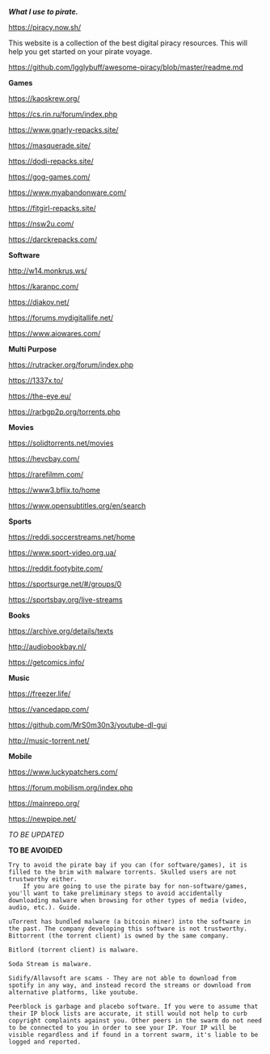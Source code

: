 **_What I use to pirate._**

https://piracy.now.sh/

This website is a collection of the best digital piracy resources. This will help you get started on your pirate voyage.

https://github.com/Igglybuff/awesome-piracy/blob/master/readme.md


**Games**

https://kaoskrew.org/

https://cs.rin.ru/forum/index.php

https://www.gnarly-repacks.site/

https://masquerade.site/

https://dodi-repacks.site/

https://gog-games.com/

https://www.myabandonware.com/

https://fitgirl-repacks.site/

https://nsw2u.com/

https://darckrepacks.com/

**Software**

http://w14.monkrus.ws/

https://karanpc.com/

https://diakov.net/

https://forums.mydigitallife.net/

https://www.aiowares.com/

**Multi Purpose**

https://rutracker.org/forum/index.php

https://1337x.to/

https://the-eye.eu/

https://rarbgp2p.org/torrents.php

**Movies**

https://solidtorrents.net/movies

https://hevcbay.com/

https://rarefilmm.com/

https://www3.bflix.to/home

https://www.opensubtitles.org/en/search

**Sports**

https://reddi.soccerstreams.net/home

https://www.sport-video.org.ua/

https://reddit.footybite.com/

https://sportsurge.net/#/groups/0

https://sportsbay.org/live-streams

**Books**

https://archive.org/details/texts

http://audiobookbay.nl/

https://getcomics.info/

**Music**

https://freezer.life/

https://vancedapp.com/

https://github.com/MrS0m30n3/youtube-dl-gui

http://music-torrent.net/

**Mobile**

https://www.luckypatchers.com/

https://forum.mobilism.org/index.php

https://mainrepo.org/

https://newpipe.net/




_TO BE UPDATED_



**TO BE AVOIDED**



    Try to avoid the pirate bay if you can (for software/games), it is filled to the brim with malware torrents. Skulled users are not trustworthy either.
        If you are going to use the pirate bay for non-software/games, you'll want to take preliminary steps to avoid accidentally downloading malware when browsing for other types of media (video, audio, etc.). Guide.

    uTorrent has bundled malware (a bitcoin miner) into the software in the past. The company developing this software is not trustworthy. Bittorrent (the torrent client) is owned by the same company.

    Bitlord (torrent client) is malware.

    Soda Stream is malware.

    Sidify/Allavsoft are scams - They are not able to download from spotify in any way, and instead record the streams or download from alternative platforms, like youtube.

    Peerblock is garbage and placebo software. If you were to assume that their IP block lists are accurate, it still would not help to curb copyright complaints against you. Other peers in the swarm do not need to be connected to you in order to see your IP. Your IP will be visible regardless and if found in a torrent swarm, it's liable to be logged and reported.
